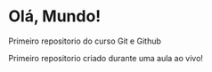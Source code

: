 # Olá, Mundo!
 Primeiro repositorio do curso Git e Github

 Primeiro repositorio criado durante uma aula ao vivo!
 
